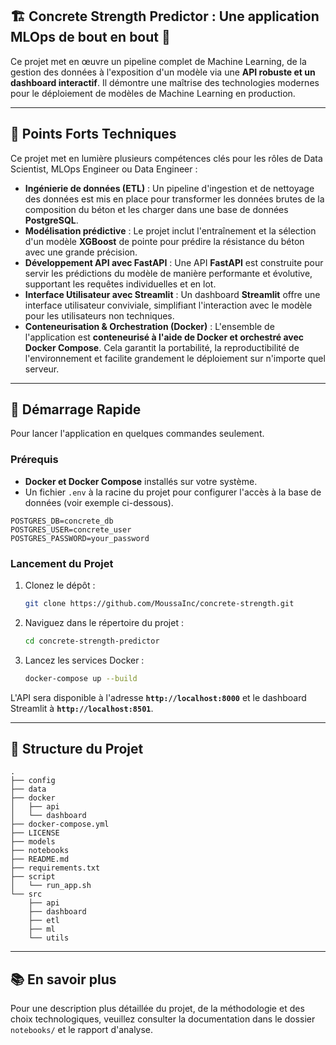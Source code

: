 

## 🏗️ Concrete Strength Predictor : Une application MLOps de bout en bout 🧱

Ce projet met en œuvre un pipeline complet de Machine Learning, de la gestion des données à l'exposition d'un modèle via une **API robuste et un dashboard interactif**. 
Il démontre une maîtrise des technologies modernes pour le déploiement de modèles de Machine Learning en production.

-----

## 🎯 Points Forts Techniques

Ce projet met en lumière plusieurs compétences clés pour les rôles de Data Scientist, MLOps Engineer ou Data Engineer :

  * **Ingénierie de données (ETL)** : Un pipeline d'ingestion et de nettoyage des données est mis en place pour transformer les données brutes de la composition du béton et les charger dans une base de données **PostgreSQL**.
  * **Modélisation prédictive** : Le projet inclut l'entraînement et la sélection d'un modèle **XGBoost** de pointe pour prédire la résistance du béton avec une grande précision.
  * **Développement API avec FastAPI** : Une API **FastAPI** est construite pour servir les prédictions du modèle de manière performante et évolutive, supportant les requêtes individuelles et en lot.
  * **Interface Utilisateur avec Streamlit** : Un dashboard **Streamlit** offre une interface utilisateur conviviale, simplifiant l'interaction avec le modèle pour les utilisateurs non techniques.
  * **Conteneurisation & Orchestration (Docker)** : L'ensemble de l'application est **conteneurisé à l'aide de Docker et orchestré avec Docker Compose**. Cela garantit la portabilité, la reproductibilité de l'environnement et facilite grandement le déploiement sur n'importe quel serveur.

-----

## 🚀 Démarrage Rapide

Pour lancer l'application en quelques commandes seulement.

### Prérequis

  * **Docker et Docker Compose** installés sur votre système.
  * Un fichier `.env` à la racine du projet pour configurer l'accès à la base de données (voir exemple ci-dessous).

<!-- end list -->

```env
POSTGRES_DB=concrete_db
POSTGRES_USER=concrete_user
POSTGRES_PASSWORD=your_password
```

### Lancement du Projet

1.  Clonez le dépôt :

    ```bash
    git clone https://github.com/MoussaInc/concrete-strength.git
    ```

2.  Naviguez dans le répertoire du projet :

    ```bash
    cd concrete-strength-predictor
    ```

3.  Lancez les services Docker :

    ```bash
    docker-compose up --build
    ```

L'API sera disponible à l'adresse **`http://localhost:8000`** et le dashboard Streamlit à **`http://localhost:8501`**.

-----

## 📂 Structure du Projet

```
.
├── config
├── data
├── docker
│   ├── api
│   └── dashboard
├── docker-compose.yml
├── LICENSE
├── models
├── notebooks
├── README.md
├── requirements.txt
├── script
│   └── run_app.sh
└── src
    ├── api
    ├── dashboard
    ├── etl
    ├── ml
    └── utils
```

-----

## 📚 En savoir plus

Pour une description plus détaillée du projet, de la méthodologie et des choix technologiques, veuillez consulter la documentation dans le dossier `notebooks/` et le rapport d'analyse.